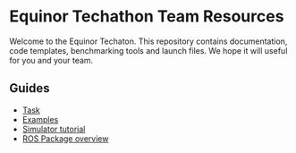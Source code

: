 # Equinor Techathon Team Resources

Welcome to the Equinor Techaton. This repository contains documentation, code templates, benchmarking tools and launch files. We hope it will useful for you and your team. 

## Guides
- [Task](docs/task.md)
- [Examples](docs/examples.md)
- [Simulator tutorial](docs/simulator.md)
- [ROS Package overview](docs/how_to_build.md)
